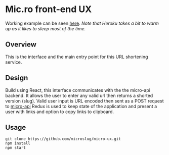 # Mic.ro front-end UX

Working example can be seen
[here](https://micro-ux.herokuapp.com/).
*Note that Heroku takes a bit to warm up as it likes to sleep most of the time.*

## Overview

This is the interface and the main entry point for this URL shortening service.

## Design

Build using React, this interface communicates with the the micro-api backend.
It allows the user to enter any valid url then returns a shorted version (slug).
Valid user input is URL encoded then sent as a POST request to [micro-api](https://github.com/microslug/micro-api)
Redux is used to keep state of the application and present a user with links
and option to copy links to clipboard.

## Usage

```
git clone https://github.com/microslug/micro-ux.git
npm install
npm start
```
